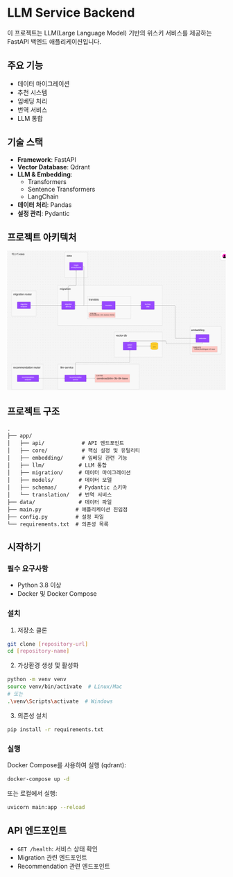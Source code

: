 # LLM Service Backend

이 프로젝트는 LLM(Large Language Model) 기반의 위스키 서비스를 제공하는 FastAPI 백엔드 애플리케이션입니다.

## 주요 기능

- 데이터 마이그레이션
- 추천 시스템
- 임베딩 처리
- 번역 서비스
- LLM 통합

## 기술 스택

- **Framework**: FastAPI
- **Vector Database**: Qdrant
- **LLM & Embedding**: 
  - Transformers
  - Sentence Transformers
  - LangChain
- **데이터 처리**: Pandas
- **설정 관리**: Pydantic

## 프로젝트 아키텍처
![아키텍처도.png](%EC%95%84%ED%82%A4%ED%85%8D%EC%B2%98%EB%8F%84.png)

## 프로젝트 구조

```
.
├── app/
│   ├── api/            # API 엔드포인트
│   ├── core/           # 핵심 설정 및 유틸리티
│   ├── embedding/      # 임베딩 관련 기능
│   ├── llm/           # LLM 통합
│   ├── migration/     # 데이터 마이그레이션
│   ├── models/        # 데이터 모델
│   ├── schemas/       # Pydantic 스키마
│   └── translation/   # 번역 서비스
├── data/              # 데이터 파일
├── main.py           # 애플리케이션 진입점
├── config.py         # 설정 파일
└── requirements.txt  # 의존성 목록
```

## 시작하기

### 필수 요구사항

- Python 3.8 이상
- Docker 및 Docker Compose

### 설치

1. 저장소 클론
```bash
git clone [repository-url]
cd [repository-name]
```

2. 가상환경 생성 및 활성화
```bash
python -m venv venv
source venv/bin/activate  # Linux/Mac
# 또는
.\venv\Scripts\activate  # Windows
```

3. 의존성 설치
```bash
pip install -r requirements.txt
```

### 실행

Docker Compose를 사용하여 실행 (qdrant):
```bash
docker-compose up -d
```

또는 로컬에서 실행:
```bash
uvicorn main:app --reload
```

## API 엔드포인트

- `GET /health`: 서비스 상태 확인
- Migration 관련 엔드포인트
- Recommendation 관련 엔드포인트


